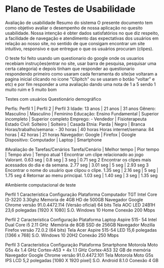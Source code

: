 # Plano de Testes de Usabilidade
Avaliação de usabilidade
Resumo do sistema
O presente documento tem como objetivo avaliar o desempenho de nossa aplicação no quesito usabilidade. Nossa intenção é obter dados satisfatórios no que diz respeito, a facilidade de navegação e atendimento das expectativas dos usuários em relação ao nosso site, no sentido de que consigam encontrar um site intuitivo, responsivo e que entregue o que os usuários procuram (clipes).

O teste foi feito usando um questionario do google onde os usuarios recebiam instruções(entrar no site, usar barra de pesquisa, pesquisar uma certa categoria) e depois tinham que responder ao questionario respondendo primeiro como usaram cada ferramenta do site(se voltaram a pagina inicial clicando no icone "Clipitch" ou se usaram o botão "voltar" e etc) e por fim responder a uma avaliação dando uma nota de 1 a 5 sendo 1 muito ruim e 5 muito bom

Testes com usuários
Questionário demográfico

Perfis: Perfil 1 | Perfil 2 | Perfil 3
Idade:	13 anos |	21 anos |	31 anos
Gênero:	Masculino |	Masculino |	Feminino
Educação:	Ensino Fundamental |	Superior incompleto |	Superior completo
Emprego:	-	Vendedor | Fisioterapeuta
Estado Civil:	Solteiro | Solteiro |	Casada
Etnia:	Parda |	Negro |	Branca
Horas/trabalho/semana:	-	30 horas |	40 horas
Horas internet/semana:	84 horas |	42 horas |	21 horas
Navegador:	Google |	Firefox |	Google
Dispositivo:	Computador |	Laptop |	Smartphone

#Avaliação de Tarefas/Cenários
Tarefa/Cenário |	Melhor tempo |	Pior tempo |	Tempo alvo |	Tempo atual
1	Encontrar um clipe relacionado ao jogo Valorant.	0.63 seg |	0.8 seg |	3 seg |	0.71 seg
2	Encontrar os clipes mais acessados do dia e da semana.	2.77 seg |	3.01 seg |	5 seg |	2.93 seg
3	Encontrar o nome do usuário que clipou o clipe.	1.35 seg |	2.16 seg |	5 seg |	1.75 seg
4	Retornar ao menu principal.	1.03 seg |	1.40 seg |	3 seg |	1.35 seg

#Ambiente computacional de teste

Perfil 1
Característica	Configuração 
Plataforma	Computador TGT Intel Core I3-3220 3.30ghz  Memoria de 4GB HD de 500GB 
Navegador	Google Chrome  versão 91.0.4472.114 (Versão oficial) 64 bits
Tela	AOC LED 24B1H 23,6 polegadas [1920 X 1080]
S.O.	Windows 10 Home
Conexão	200 Mbps



Perfil 2
Característica	Configuração 
Plataforma	Laptop Aspire 515- 54 Intel Dual Core i5 2.11 GHz  Memória de 8GB SSD de 256GB
Navegador	Mozilla Firefox  versão 72.0.2 (64 bits)
Tela	Acer Aspire 515-54 LED 15,6 polegadas [1366 x 768]
S.O.	Windows 10 20H2
Conexão	250 Mbps

Perfil 3
Característica	Configuração 
Plataforma	Smartphone Motorola Moto G5s 4x 1.4 GHz Cortex-A53 + 4x 1.1 GHz Cortex-A53 32 GB de memória
Navegador	Google Chrome  versão 91.0.4472.101
Tela	Motorola Moto G5s IPS LCD 5,2 polegadas [1080 X 1920 pixel]
S.O.	Android 8.1.0
Conexão	4 GB
